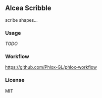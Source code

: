 
Alcea Scribble
----

scribe shapes...

### Usage

_TODO_

### Workflow

https://github.com/Phlox-GL/phlox-workflow

### License

MIT
